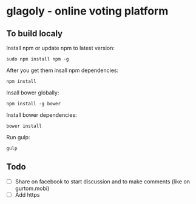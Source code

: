 # glagoly - online voting platform

## To build localy

Install npm or update npm to latest version:

    sudo npm install npm -g

After you get them insall npm dependencies:
    
    npm install

Insall bower globally:

    npm install -g bower
     
Install bower dependencies:

    bower install

Run gulp:

    gulp

## Todo

- [ ] Share on facebook to start discussion and to make comments (like on gurtom.mobi)
- [ ] Add https